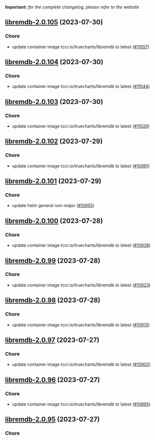 **Important:**
*for the complete changelog, please refer to the website*




## [libremdb-2.0.105](https://github.com/truecharts/charts/compare/libremdb-2.0.104...libremdb-2.0.105) (2023-07-30)

### Chore

- update container image tccr.io/truecharts/libremdb to latest ([#11057](https://github.com/truecharts/charts/issues/11057))
  
  


## [libremdb-2.0.104](https://github.com/truecharts/charts/compare/libremdb-2.0.103...libremdb-2.0.104) (2023-07-30)

### Chore

- update container image tccr.io/truecharts/libremdb to latest ([#11044](https://github.com/truecharts/charts/issues/11044))
  
  


## [libremdb-2.0.103](https://github.com/truecharts/charts/compare/libremdb-2.0.102...libremdb-2.0.103) (2023-07-30)

### Chore

- update container image tccr.io/truecharts/libremdb to latest ([#11029](https://github.com/truecharts/charts/issues/11029))
  
  


## [libremdb-2.0.102](https://github.com/truecharts/charts/compare/libremdb-2.0.101...libremdb-2.0.102) (2023-07-29)

### Chore

- update container image tccr.io/truecharts/libremdb to latest ([#10991](https://github.com/truecharts/charts/issues/10991))
  
  


## [libremdb-2.0.101](https://github.com/truecharts/charts/compare/libremdb-2.0.100...libremdb-2.0.101) (2023-07-29)

### Chore

- update helm general non-major ([#10955](https://github.com/truecharts/charts/issues/10955))
  
  


## [libremdb-2.0.100](https://github.com/truecharts/charts/compare/libremdb-2.0.99...libremdb-2.0.100) (2023-07-28)

### Chore

- update container image tccr.io/truecharts/libremdb to latest ([#10938](https://github.com/truecharts/charts/issues/10938))
  
  


## [libremdb-2.0.99](https://github.com/truecharts/charts/compare/libremdb-2.0.98...libremdb-2.0.99) (2023-07-28)

### Chore

- update container image tccr.io/truecharts/libremdb to latest ([#10923](https://github.com/truecharts/charts/issues/10923))
  
  


## [libremdb-2.0.98](https://github.com/truecharts/charts/compare/libremdb-2.0.97...libremdb-2.0.98) (2023-07-28)

### Chore

- update container image tccr.io/truecharts/libremdb to latest ([#10913](https://github.com/truecharts/charts/issues/10913))
  
  


## [libremdb-2.0.97](https://github.com/truecharts/charts/compare/libremdb-2.0.96...libremdb-2.0.97) (2023-07-27)

### Chore

- update container image tccr.io/truecharts/libremdb to latest ([#10902](https://github.com/truecharts/charts/issues/10902))
  
  


## [libremdb-2.0.96](https://github.com/truecharts/charts/compare/libremdb-2.0.95...libremdb-2.0.96) (2023-07-27)

### Chore

- update container image tccr.io/truecharts/libremdb to latest ([#10895](https://github.com/truecharts/charts/issues/10895))
  
  


## [libremdb-2.0.95](https://github.com/truecharts/charts/compare/libremdb-2.0.94...libremdb-2.0.95) (2023-07-27)

### Chore
